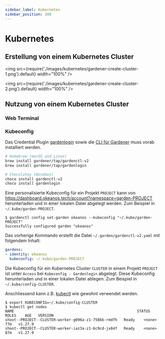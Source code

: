 ```yaml
---
sidebar_label: Kubernetes
sidebar_position: 200
---
```


# Kubernetes

## Erstellung von einem Kubernetes Cluster

<img
  src={require('./images/kubernetes/gardener-create-cluster-1.png').default}
  width="100%"
/>

<img
  src={require('./images/kubernetes/gardener-create-cluster-2.png').default}
  width="100%"
/>

## Nutzung von einem Kubernetes Cluster

### Web Terminal

### Kubeconfig

Das Credential Plugin [gardenlogin](https://github.com/gardener/gardenlogin#installation)
sowie die [CLI für Gardener](https://github.com/gardener/gardenctl-v2/#install-using-package-managers)
muss vorab installiert werden.

```bash
# Homebrew (macOS and Linux)
brew install gardener/tap/gardenctl-v2
brew install gardener/tap/gardenlogin

# Chocolatey (Windows)
choco install gardenctl-v2
choco install gardenlogin
```

Eine personalisierte Kubeconfig für ein Projekt `PROJECT` kann von
https://dashboard.okeanos.tech/account?namespace=garden-PROJECT herunterladen und in einer lokalen Datei
abgelegt werden. Zum Beispiel in `~/.kube/garden-PROJECT`.

```
$ gardenctl config set-garden okeanos --kubeconfig "~/.kube/garden-PROJECT"
Successfully configured garden "okeanos"
```

Das vorherige Kommando erstellt die Datei `~/.garden/gardenctl-v2.yaml` mit folgendem Inhalt:

```yaml
gardens:
- identity: okeanos
  kubeconfig: ~/.kube/garden-PROJECT
```

Die Kubeconfig für ein Kubernetes Cluster `CLUSTER` in einem Projekt `PROJECT` ist unter `Access` bei
`Kubeconfig - Gardenlogin` abgelegt. Diese Kubeconfig herunterladen und in einer lokalen Datei
ablegen. Zum Beispiel in `~/.kube/config-CLUSTER`.

Anschliessend kann z.B. [kubectl](https://kubernetes.io/docs/reference/kubectl/) wie gewohnt verwendet werden.

```
$ export KUBECONFIG=~/.kube/config-CLUSTER
$ kubectl get nodes
NAME                                                        STATUS   ROLES    AGE   VERSION
shoot--PROJECT--CLUSTER-worker-g096a-z1-758bb-rmdfh   Ready    <none>   77m   v1.27.9
shoot--PROJECT--CLUSTER-worker-iaz3a-z1-6c9cd-jx84f   Ready    <none>   87m   v1.27.9
```
